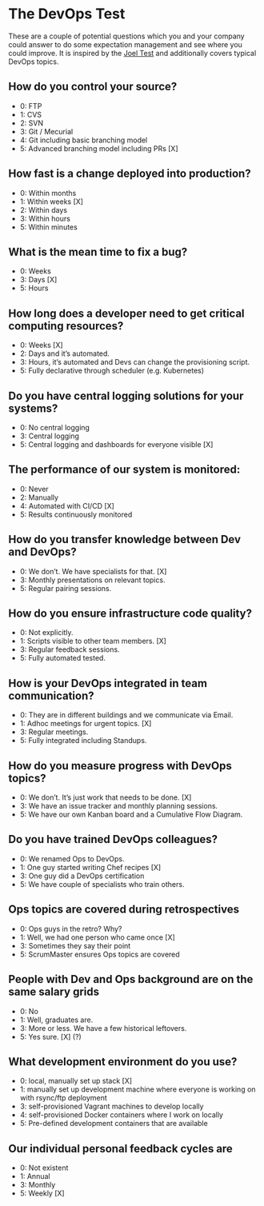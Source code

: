 # The DevOps Test
These are a couple of potential questions which you and your company could answer to do some expectation management and see where you could improve. It is inspired by the [Joel Test](http://www.joelonsoftware.com/articles/fog0000000043.html) and additionally covers typical DevOps topics.

## How do you control your source?
* 0: FTP
* 1: CVS
* 2: SVN
* 3: Git / Mecurial
* 4: Git including basic branching model
* 5: Advanced branching model including PRs [X]

## How fast is a change deployed into production?
* 0: Within months
* 1: Within weeks [X]
* 2: Within days
* 3: Within hours
* 5: Within minutes

## What is the mean time to fix a bug?
* 0: Weeks
* 3: Days [X]
* 5: Hours

## How long does a developer need to get critical computing resources?
* 0: Weeks [X]
* 2: Days and it’s automated.
* 3: Hours, it’s automated and Devs can change the provisioning script. 
* 5: Fully declarative through scheduler (e.g. Kubernetes)

## Do you have central logging solutions for your systems?
* 0: No central logging
* 3: Central logging 
* 5: Central logging and dashboards for everyone visible [X]

## The performance of our system is monitored:
* 0: Never
* 2: Manually 
* 4: Automated with CI/CD [X]
* 5: Results continuously monitored
 
## How do you transfer knowledge between Dev and DevOps?
* 0: We don’t. We have specialists for that. [X]
* 3: Monthly presentations on relevant topics.
* 5: Regular pairing sessions.

## How do you ensure infrastructure code quality?
* 0: Not explicitly.
* 1: Scripts visible to other team members. [X]
* 3: Regular feedback sessions.
* 5: Fully automated tested.

## How is your DevOps integrated in team communication?
* 0: They are in different buildings and we communicate via Email.
* 1: Adhoc meetings for urgent topics. [X]
* 3: Regular meetings.
* 5: Fully integrated including Standups.

## How do you measure progress with DevOps topics?
* 0: We don’t. It’s just work that needs to be done. [X]
* 3: We have an issue tracker and monthly planning sessions.
* 5: We have our own Kanban board and a Cumulative Flow Diagram.

## Do you have trained DevOps colleagues?
* 0: We renamed Ops to DevOps.
* 1: One guy started writing Chef recipes [X]
* 3: One guy did a DevOps certification
* 5: We have couple of specialists who train others.

## Ops topics are covered during retrospectives 
* 0: Ops guys in the retro? Why? 
* 1: Well, we had one person who came once  [X]
* 3: Sometimes they say their point
* 5: ScrumMaster ensures Ops topics are covered

## People with Dev and Ops background are on the same salary grids
* 0: No
* 1: Well, graduates are. 
* 3: More or less. We have a few historical leftovers. 
* 5: Yes sure.  [X] (?)

## What development environment do you use?
* 0: local, manually set up stack [X]
* 1: manually set up development machine where everyone is working on with rsync/ftp deployment
* 3: self-provisioned Vagrant machines to develop locally
* 4: self-provisioned Docker containers where I work on locally
* 5: Pre-defined development containers that are available

## Our individual personal feedback cycles are 
* 0: Not existent 
* 1: Annual 
* 3: Monthly 
* 5: Weekly [X]
